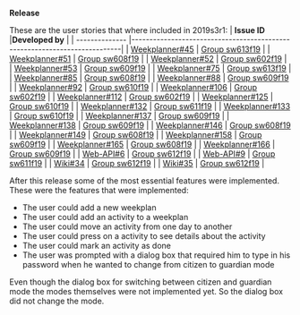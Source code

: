  **Release**

These are the user stories that where included in 2019s3r1:
| **Issue ID**   |**Developed by**                                                            |
| -------------- |---------------------------------------------------------------------------|
| [Weekplanner#45](https://github.com/aau-giraf/weekplanner/issues/45) | [Group sw613f19](https://github.com/orgs/aau-giraf/teams/sw613f19)                |
| [Weekplanner#51](https://github.com/aau-giraf/weekplanner/issues/51) | [Group sw608f19](https://github.com/orgs/aau-giraf/teams/sw608f19)                |
| [Weekplanner#52](https://github.com/aau-giraf/weekplanner/issues/52) | [Group sw602f19](https://github.com/orgs/aau-giraf/teams/sw602f19)                |
| [Weekplanner#53](https://github.com/aau-giraf/weekplanner/issues/53) | [Group sw609f19](https://github.com/orgs/aau-giraf/teams/sw609f19)                |
| [Weekplanner#75](https://github.com/aau-giraf/weekplanner/issues/75) | [Group sw613f19](https://github.com/orgs/aau-giraf/teams/sw613f19)                |
| [Weekplanner#85](https://github.com/aau-giraf/weekplanner/issues/85) | [Group sw608f19](https://github.com/orgs/aau-giraf/teams/sw608f19)                |
| [Weekplanner#88](https://github.com/aau-giraf/weekplanner/issues/88) | [Group sw609f19](https://github.com/orgs/aau-giraf/teams/sw609f19)                |
| [Weekplanner#92](https://github.com/aau-giraf/weekplanner/issues/92) | [Group sw610f19](https://github.com/orgs/aau-giraf/teams/sw610f19)                |
| [Weekplanner#106](https://github.com/aau-giraf/weekplanner/issues/106) | [Group sw602f19](https://github.com/orgs/aau-giraf/teams/sw602f19)                |
| [Weekplanner#112](https://github.com/aau-giraf/weekplanner/issues/112) | [Group sw602f19](https://github.com/orgs/aau-giraf/teams/sw602f19)                |
| [Weekplanner#125](https://github.com/aau-giraf/weekplanner/issues/125) | [Group sw610f19](https://github.com/orgs/aau-giraf/teams/sw610f19)                |
| [Weekplanner#132](https://github.com/aau-giraf/weekplanner/issues/132) | [Group sw611f19](https://github.com/orgs/aau-giraf/teams/sw611f19)                |
| [Weekplanner#133](https://github.com/aau-giraf/weekplanner/issues/133) | [Group sw610f19](https://github.com/orgs/aau-giraf/teams/sw610f19)                |
| [Weekplanner#137](https://github.com/aau-giraf/weekplanner/issues/137) | [Group sw609f19](https://github.com/orgs/aau-giraf/teams/sw609f19)                |
| [Weekplanner#138](https://github.com/aau-giraf/weekplanner/issues/138) | [Group sw609f19](https://github.com/orgs/aau-giraf/teams/sw609f19)                |
| [Weekplanner#146](https://github.com/aau-giraf/weekplanner/issues/146) | [Group sw608f19](https://github.com/orgs/aau-giraf/teams/sw608f19)                |
| [Weekplanner#149](https://github.com/aau-giraf/weekplanner/issues/149) | [Group sw608f19](https://github.com/orgs/aau-giraf/teams/sw608f19)                |
| [Weekplanner#158](https://github.com/aau-giraf/weekplanner/issues/158) | [Group sw609f19](https://github.com/orgs/aau-giraf/teams/sw609f19)                |
| [Weekplanner#165](https://github.com/aau-giraf/weekplanner/issues/165) | [Group sw608f19](https://github.com/orgs/aau-giraf/teams/sw608f19)                |
| [Weekplanner#166](https://github.com/aau-giraf/weekplanner/issues/166) | [Group sw609f19](https://github.com/orgs/aau-giraf/teams/sw609f19)                |
| [Web-API#6](https://github.com/aau-giraf/web-api/issues/6)           | [Group sw612f19](https://github.com/orgs/aau-giraf/teams/sw612f19)                |
| [Web-API#9](https://github.com/aau-giraf/web-api/issues/9)           | [Group sw611f19](https://github.com/orgs/aau-giraf/teams/sw611f19)                |
| [Wiki#34](https://github.com/aau-giraf/wiki/issues/34)           | [Group sw612f19](https://github.com/orgs/aau-giraf/teams/sw612f19)                |
| [Wiki#35](https://github.com/aau-giraf/wiki/issues/35)           | [Group sw612f19](https://github.com/orgs/aau-giraf/teams/sw612f19)                |

After this release some of the most essential features were implemented.
These were the features that were implemented:
* The user could add a new weekplan
* The user could add an activity to a weekplan
* The user could move an activity from one day to another
* The user could press on a activity to see details about the activity
* The user could mark an activity as done
* The user was prompted with a dialog box that required him to type in his password when he wanted to change from citizen to guardian mode

Even though the dialog box for switching between citizen and guardian mode the modes themselves were not implemented yet. So the dialog box did not change the mode.


